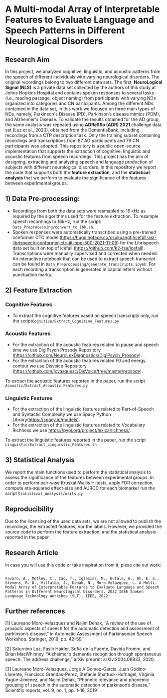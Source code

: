 # A Multi-modal Array of Interpretable Features to Evaluate Language and Speech Patterns in Different Neurological Disorders

## Research Aim 
In this project, we analyzed cognitive, linguistic, and acoustic patterns from the speech of different individuals with varying neurological disorders. 
The original recordings belong to two different data sets. The first, **NeuroLogical Signal (NLS)** is a private data set collected by
the authors of this study at Johns Hopkins Hospital and contains spoken responses to several tasks (i.e., reading passage,
object naming) from participants with varying NDs organized into categories and CN participants. Among the different NDs contained in the data
set, in this work we focused on three main types of NDs, namely, Parkinson's Disease (PD), Parkinson’s disease mimics (PDM), and Alzheimer's Disease.
To validate the results obtained for the  AD group, the same analysis was repeated using **ADReSSo
(ADR) 2021** challenge data set (Luz et al., 2020), obtained from the DementiaBank, including recordings from a CTP description
task. Only the training subset containing recordings and transcriptions from 87 AD participants and 79 CN participants
was adopted. This repository is a public open-source implementation that supports the extraction of cognitive, linguistic and acoustic features from speech recordings. This project has the aim of designing, extracting and analyzing speech and language production of subjects with different neurological disorders. 
In this repository we report the code that supports both the **feature extraction**, and the **statistical analysis** that we perform to evaluate the significance of the features between experimental groups.

## 1) Data Pre-processing:

* Recordings from both the data sets were resmapled to 16 kHz as required by the algorithms used for the feature extraction. To resample speech recordings to 16kHz, run the script: ```Data_Preprocessing/convert_to_16k.sh```.
* Spoken responses were automatically transcribed using a pre-trained conformer CTC  model (https://huggingface.co/csukuangfj/icefall-asr-librispeech-conformer-ctc-jit-bpe-500-2021-11-09) for the Librispeech data set built on top of icefall (https://github.com/k2-fsa/icefall). Transcriptions were manually supervised and corrected when needed. An interactive notebook that can be used to extract speech transcript can be found in ```Data_Preprocessing/generate_transcripts.ipynb```.
For each recording a transcription is generated in capital letters without punctuation marks.
## 2) Feature Extraction 

### Cognitive Features

* To extract the cognitive features based on speech transcripts only, run the script```Cognitive/Extract_Cognitive_Features.py```

### Acoustic Features

* For the extraction of the acoustic features related to pause and speech time we use DigiPsych Prosody Repository (<https://github.com/NeuroLexDiagnostics/DigiPsych_Prosody>).
* For the extraction of the acoustic features related F0 and energy contour we use Disvoice Repository (<https://github.com/jcvasquezc/DisVoice/tree/master/prosody>).

To extract the acoustic features reported in the paper, run the script ```Acoustic/Extract_Acoustic_Features.py```


### Linguistic Features

* For the extraction of the linguistic features related to Part-of-Speech and Syntactic Complexity we use Spacy Python Library(<https://spacy.io/models>).
* For the extraction of the linguistic features related to Vocabulary Richness we use <https://pypi.org/project/lexicalrichness/>. 

To extract the linguistic features reported in the paper, run the script ```Linguistic/Extract_Linguistic_Features.sh```

## 3) Statistical Analysis 

We report the main functions used to perform the statistical analysis to assess the significance of the features between experimental groups. 
In order to perform pair-wise Kruskal-Wallis H-tests, apply FDR correction, compute eta-squared effect-size and AUROC for each biomarker run the script ```Statistical_Analysis/utils.py```

## Reproducibility

Due to the licensing of the used data sets, we are not allowed to publish the recordings, the extracted features, nor the labels. However, we provided the source code to perform the feature extraction, and the statistical analysis reported in the paper. 


## Research Article

In case you will use this code or take inspiration from it, plese cite out work: 
```

Favaro, A., Motley, C., Cao, T., Iglesias, M., Butala, A., Oh, E. S., Stevens, R. D., Villalba, J., Dehak, N., Moro-Velazquez, L. A Multi-Modal Array of Interpretable Features to Evaluate Language and Speech Patterns in Different Neurological Disorders. 2022 IEEE Spoken Language Technology Workshop (SLT). IEEE, 2022

```

## Further references 

[1] Laureano Moro-Velazquez and Najim Dehak, “A review of the use of prosodic aspects of speech for the automatic detection and assessment of parkinson’s disease,” in Automatic Assessment of Parkinsonian Speech Workshop. Springer, 2019, pp. 42–59.”​

[2] Saturnino Luz, Fasih Haider, Sofia de la Fuente, Davida Fromm, and Brian MacWhinney, “Alzheimer’s dementia recognition through spontaneous speech: The address challenge,” arXiv preprint arXiv:2004.06833, 2020. ​

[3] Laureano Moro-Velazquez, Jorge A Gomez-Garcia, Juan Godino-Llorente, Francisco Grandas-Perez, Stefanie Shattuck-Hufnagel, Virginia Yagüe-Jimenez, and Najim Dehak, “Phonetic relevance and phonemic grouping of speech in the automatic detection of parkinson’s disease,” Scientific reports, vol. 9, no. 1, pp. 1–16, 2019​
​